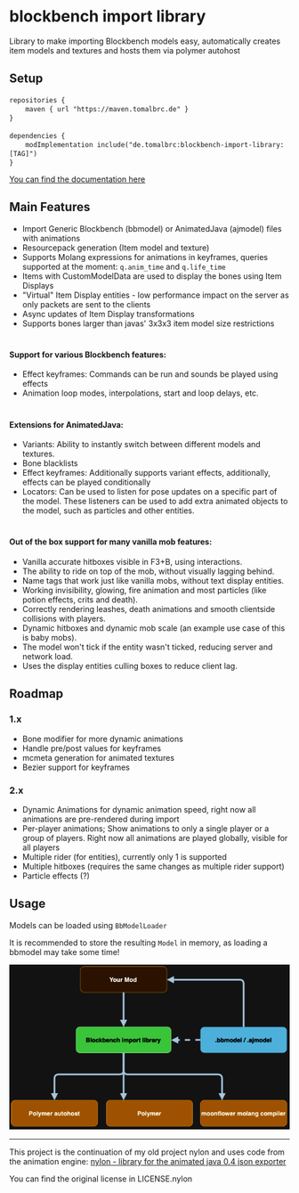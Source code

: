 # blockbench import library

Library to make importing Blockbench models easy, automatically creates item models and textures and hosts them via polymer autohost

## Setup


```
repositories {
    maven { url "https://maven.tomalbrc.de" }
}

dependencies {
    modImplementation include("de.tomalbrc:blockbench-import-library:[TAG]")
}
```

[You can find the documentation here](https://tomalbrc.de/projects/bil/docs)

## Main Features

- Import Generic Blockbench (bbmodel) or AnimatedJava (ajmodel) files with animations
- Resourcepack generation (Item model and texture)
- Supports Molang expressions for animations in keyframes, queries supported at the moment: `q.anim_time` and `q.life_time`
- Items with CustomModelData are used to display the bones using Item Displays
- "Virtual" Item Display entities - low performance impact on the server as only packets are sent to the clients
- Async updates of Item Display transformations
- Supports bones larger than javas' 3x3x3 item model size restrictions

#
#### Support for various Blockbench features:
- Effect keyframes: Commands can be run and sounds be played using effects
- Animation loop modes, interpolations, start and loop delays, etc.

#
#### Extensions for AnimatedJava:
- Variants: Ability to instantly switch between different models and textures.
- Bone blacklists
- Effect keyframes: Additionally supports variant effects, additionally, effects can be played conditionally
- Locators: Can be used to listen for pose updates on a specific part of the model. These listeners
  can be used to add extra animated objects to the model, such as particles and other entities.

#
#### Out of the box support for many vanilla mob features:
- Vanilla accurate hitboxes visible in F3+B, using interactions.
- The ability to ride on top of the mob, without visually lagging behind.
- Name tags that work just like vanilla mobs, without text display entities.
- Working invisibility, glowing, fire animation and most particles (like potion effects, crits and death).
- Correctly rendering leashes, death animations and smooth clientside collisions with players.
- Dynamic hitboxes and dynamic mob scale (an example use case of this is baby mobs).
- The model won't tick if the entity wasn't ticked, reducing server and network load.
- Uses the display entities culling boxes to reduce client lag.

## Roadmap

### 1.x

- Bone modifier for more dynamic animations
- Handle pre/post values for keyframes
- mcmeta generation for animated textures
- Bezier support for keyframes

### 2.x

- Dynamic Animations for dynamic animation speed, right now all animations are pre-rendered during import
- Per-player animations; Show animations to only a single player or a group of players. Right now all animations are played globally, visible for all players
- Multiple rider (for entities), currently only 1 is supported
- Multiple hitboxes (requires the same changes as multiple rider support)
- Particle effects (?)

## Usage

Models can be loaded using `BbModelLoader`

It is recommended to store the resulting `Model` in memory, as loading a bbmodel may take some time!


![docs/img/org.png](docs/img/org.png)

---

This project is the continuation of my old project nylon and uses code from the animation engine: [nylon - library for the animated java 0.4 json exporter](https://github.com/Provim-Gaming/nylon)

You can find the original license in LICENSE.nylon
